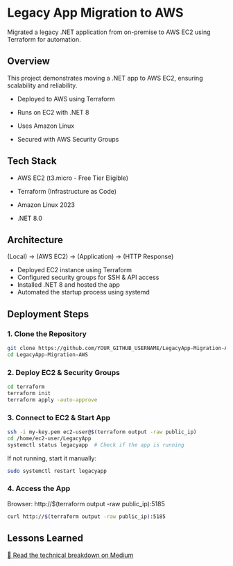 # Legacy App Migration to AWS 

Migrated a legacy .NET application from on-premise to AWS EC2 using Terraform for automation.

## Overview 

This project demonstrates moving a .NET app to AWS EC2, ensuring scalability and reliability.

- Deployed to AWS using Terraform

- Runs on EC2 with .NET 8

- Uses Amazon Linux

- Secured with AWS Security Groups

## Tech Stack  

- AWS EC2 (t3.micro - Free Tier Eligible)

- Terraform (Infrastructure as Code)

- Amazon Linux 2023

- .NET 8.0

## Architecture  

(Local) → (AWS EC2) → (Application) → (HTTP Response)

- Deployed EC2 instance using Terraform
- Configured security groups for SSH & API access
- Installed .NET 8 and hosted the app
- Automated the startup process using systemd

## Deployment Steps 

### 1. Clone the Repository
```bash
git clone https://github.com/YOUR_GITHUB_USERNAME/LegacyApp-Migration-AWS.git
cd LegacyApp-Migration-AWS
```

### 2. Deploy EC2 & Security Groups
```bash
cd terraform
terraform init
terraform apply -auto-approve
```

### 3. Connect to EC2 & Start App

```bash
ssh -i my-key.pem ec2-user@$(terraform output -raw public_ip)
cd /home/ec2-user/LegacyApp
systemctl status legacyapp  # Check if the app is running
```

If not running, start it manually:
```bash
sudo systemctl restart legacyapp
```

### 4. Access the App

Browser: http://$(terraform output -raw public_ip):5185

```bash
curl http://$(terraform output -raw public_ip):5185
```

## Lessons Learned  
[🔗 Read the technical breakdown on Medium ](https://medium.com/@luanmacek/building-a-serverless-api-with-aws-lambda-api-gateway-dynamodb-22c9bb06ef5b)
